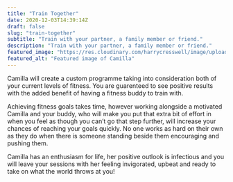 ```yaml
---
title: "Train Together"
date: 2020-12-03T14:39:14Z
draft: false
slug: "train-together"
subtitle: "Train with your partner, a family member or friend."
description: "Train with your partner, a family member or friend."
featured_image: "https://res.cloudinary.com/harrycresswell/image/upload/v1607006817/camilla-cresswell-fitness-personal-training.jpg"
featured_alt: "Featured image of Camilla"
---
```


Camilla will create a custom programme taking into consideration both of your current levels of
fitness. You are guarenteed to see positive results with the added benefit of having a fitness buddy to train with.

Achieving fitness goals takes time, however working alongside a motivated Camilla and your buddy, who will
make you put that extra bit of effort in when you feel as though you can’t go that step
further, will increase your chances of reaching your goals quickly. No one works as hard on
their own as they do when there is someone standing beside them encouraging and pushing
them.

Camilla has an enthusiasm for life, her positive outlook is infectious and you will leave your
sessions with her feeling invigorated, upbeat and ready to take on what the world throws at
you!
